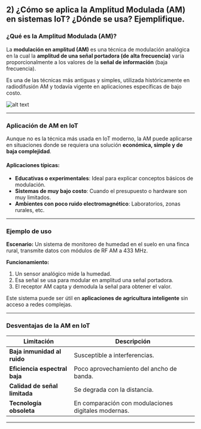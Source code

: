 ## 2) ¿Cómo se aplica la Amplitud Modulada (AM) en sistemas IoT? ¿Dónde se usa? Ejemplifique.

### ¿Qué es la Amplitud Modulada (AM)?

La **modulación en amplitud (AM)** es una técnica de modulación analógica en la cual la **amplitud de una señal portadora (de alta frecuencia)** varía proporcionalmente a los valores de la **señal de información** (baja frecuencia).

Es una de las técnicas más antiguas y simples, utilizada históricamente en radiodifusión AM y todavía vigente en aplicaciones específicas de bajo costo.

![alt text](<amplitud modulada.png>)

---

### Aplicación de AM en IoT

Aunque no es la técnica más usada en IoT moderno, la AM puede aplicarse en situaciones donde se requiera una solución **económica, simple y de baja complejidad**.

#### Aplicaciones típicas:

- **Educativas o experimentales**: Ideal para explicar conceptos básicos de modulación.
- **Sistemas de muy bajo costo**: Cuando el presupuesto o hardware son muy limitados.
- **Ambientes con poco ruido electromagnético**: Laboratorios, zonas rurales, etc.



---


### Ejemplo de uso

**Escenario:** Un sistema de monitoreo de humedad en el suelo en una finca rural, transmite datos con módulos de RF AM a 433 MHz.

**Funcionamiento:**

1. Un sensor analógico mide la humedad.
2. Esa señal se usa para modular en amplitud una señal portadora.
3. El receptor AM capta y demodula la señal para obtener el valor.

Este sistema puede ser útil en **aplicaciones de agricultura inteligente** sin acceso a redes complejas.

---

### Desventajas de la AM en IoT

| Limitación | Descripción |
|------------|-------------|
| **Baja inmunidad al ruido** | Susceptible a interferencias. |
| **Eficiencia espectral baja** | Poco aprovechamiento del ancho de banda. |
| **Calidad de señal limitada** | Se degrada con la distancia. |
| **Tecnología obsoleta** | En comparación con modulaciones digitales modernas. |

---

